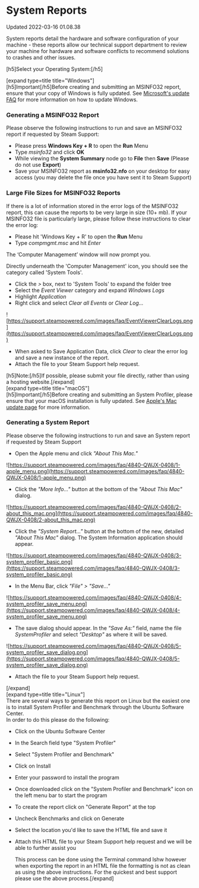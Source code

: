 # System Reports
Updated 2022-03-16 01.08.38

System reports detail the hardware and software configuration of your machine - these reports allow our technical support department to review your machine for hardware and software conflicts to recommend solutions to crashes and other issues.  
  
[h5]Select your Operating System:[/h5]  
  
[expand type=title title="Windows"]  
[h5]Important[/h5]Before creating and submitting an MSINFO32 report, ensure that your copy of Windows is fully updated. See [Microsoft's update FAQ](https://support.microsoft.com/en-us/windows/windows-update-faq-8a903416-6f45-0718-f5c7-375e92dddeb2) for more information on how to update Windows.  
  
### Generating a MSINFO32 Report
Please observe the following instructions to run and save an MSINFO32 report if requested by Steam Support:  

* Please press **Windows Key + R** to open the **Run** Menu
* Type *msinfo32* and click **OK**
* While viewing the **System Summary** node go to **File** then **Save** (Please do not use **Export**)
* Save your MSINFO32 report as **msinfo32.nfo** on your desktop for easy access (you may delete the file once you have sent it to Steam Support)

  
  
### Large File Sizes for MSINFO32 Reports
If there is a lot of information stored in the error logs of the MSINFO32 report, this can cause the reports to be very large in size (10+ mb). If your MSINFO32 file is particularly large, please follow these instructions to clear the error log:  

* Please hit 'Windows Key + R' to open the **Run** Menu
* Type *compmgmt.msc* and hit *Enter*

  
The ‘Computer Management’ window will now prompt you.  
  
Directly underneath the 'Computer Management' icon, you should see the category called 'System Tools'.  

* Click the *>* box, next to 'System Tools' to expand the folder tree
* Select the *Event Viewer* category and expand *Windows Logs*
* Highlight *Application*
* Right click and select *Clear all Events* or *Clear Log...*  
  
![https://support.steampowered.com/images/faq/EventViewerClearLogs.png](https://support.steampowered.com/images/faq/EventViewerClearLogs.png)
* When asked to Save Application Data, click *Clear* to clear the error log and save a new instance of the report.
* Attach the file to your Steam Support help request.

  
[h5]Note:[/h5]If possible, please submit your file directly, rather than using a hosting website.[/expand]  
[expand type=title title="macOS"]   
[h5]Important[/h5]Before creating and submitting an System Profiler, please ensure that your macOS installation is fully updated. See [Apple's Mac update page](https://support.apple.com/en-us/HT201541) for more information.  
### Generating a System Report
Please observe the following instructions to run and save an System report if requested by Steam Support  

* Open the Apple menu and click *"About This Mac."*  
  
![https://support.steampowered.com/images/faq/4840-QWJX-0408/1-apple_menu.png](https://support.steampowered.com/images/faq/4840-QWJX-0408/1-apple_menu.png)
* Click the *"More Info..."* button at the bottom of the *"About This Mac"* dialog.  
  
![https://support.steampowered.com/images/faq/4840-QWJX-0408/2-about_this_mac.png](https://support.steampowered.com/images/faq/4840-QWJX-0408/2-about_this_mac.png)
* Click the *"System Report..."* button at the bottom of the new, detailed *"About This Mac"* dialog. The System Information application should appear.  
  
![https://support.steampowered.com/images/faq/4840-QWJX-0408/3-system_profiler_basic.png](https://support.steampowered.com/images/faq/4840-QWJX-0408/3-system_profiler_basic.png)
* In the Menu Bar, click *"File" > "Save..."*  
  
![https://support.steampowered.com/images/faq/4840-QWJX-0408/4-system_profiler_save_menu.png](https://support.steampowered.com/images/faq/4840-QWJX-0408/4-system_profiler_save_menu.png)
* The save dialog should appear. In the *"Save As:"* field, name the file *SystemProfiler* and select *"Desktop"* as where it will be saved.  
  
![https://support.steampowered.com/images/faq/4840-QWJX-0408/5-system_profiler_save_dialog.png](https://support.steampowered.com/images/faq/4840-QWJX-0408/5-system_profiler_save_dialog.png)
* Attach the file to your Steam Support help request.

 [/expand]   
[expand type=title title="Linux"]  
There are several ways to generate this report on Linux but the easiest one is to install System Profiler and Benchmark through the Ubuntu Software Center.  
In order to do this please do the following:  

* Click on the Ubuntu Software Center
* In the Search field type "System Profiler"
* Select "System Profiler and Benchmark"
* Click on Install
* Enter your password to install the program
* Once downloaded click on the "System Profiler and Benchmark" icon on the left menu bar to start the program
* To create the report click on "Generate Report" at the top
* Uncheck Benchmarks and click on Generate
* Select the location you'd like to save the HTML file and save it
* Attach this HTML file to your Steam Support help request and we will be able to further assist you

  This process can be done using the Terminal command lshw however when exporting the report in an HTML file the formatting is not as clean as using the above instructions. For the quickest and best support please use the above process.[/expand]